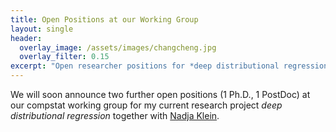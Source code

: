 ```yaml
---
title: Open Positions at our Working Group
layout: single
header:
  overlay_image: /assets/images/changcheng.jpg
  overlay_filter: 0.15
excerpt: "Open researcher positions for *deep distributional regression*s"
---
```


We will soon announce two further open positions (1 Ph.D., 1 PostDoc) at our compstat working group for my current research project *deep distributional regression* together with [Nadja Klein](https://www.wiwi.hu-berlin.de/en/professuren/vwl/statistik/team/kleinadj).
